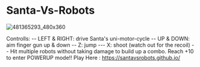 # Santa-Vs-Robots
![481365293_480x360](https://user-images.githubusercontent.com/83615911/122139967-1f9f4280-ce18-11eb-9923-3628f699e462.png)

Controlls:
-- LEFT & RIGHT: drive Santa's uni-motor-cycle
-- UP & DOWN: aim finger gun up & down
-- Z: jump --- X: shoot (watch out for the recoil)
-- Hit multiple robots without taking damage to build up a combo. Reach +10 to enter POWERUP mode!!
Play Here : https://santavsrobots.github.io/
